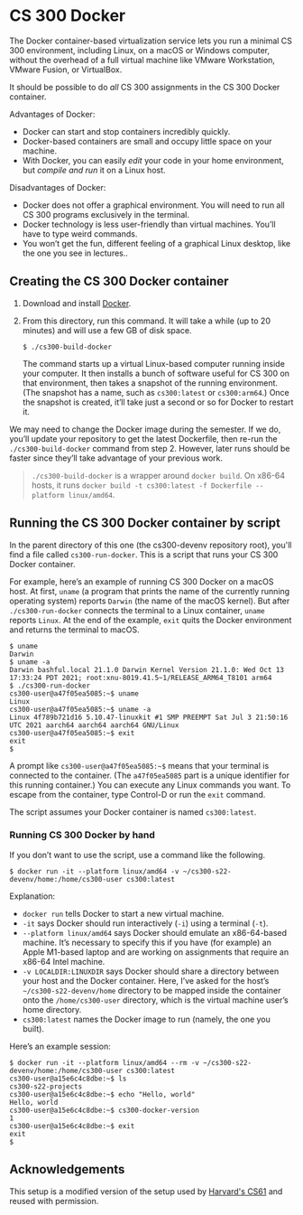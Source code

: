 CS 300 Docker
=============

The Docker container-based virtualization service lets you run a
minimal CS 300 environment, including Linux, on a macOS or Windows
computer, without the overhead of a full virtual machine like VMware
Workstation, VMware Fusion, or VirtualBox.

It should be possible to do *all* CS 300 assignments in the CS 300
Docker container.

Advantages of Docker:

* Docker can start and stop containers incredibly quickly.
* Docker-based containers are small and occupy little space on your machine.
* With Docker, you can easily *edit* your code in your home environment, but
  *compile and run* it on a Linux host.

Disadvantages of Docker:

* Docker does not offer a graphical environment. You will need to run all CS
  300 programs exclusively in the terminal.
* Docker technology is less user-friendly than virtual machines. You’ll have
  to type weird commands.
* You won’t get the fun, different feeling of a graphical Linux desktop,
  like the one you see in lectures..


## Creating the CS 300 Docker container

1.  Download and install [Docker][].

2.  From this directory, run this command. It will take a while (up to 20
    minutes) and will use a few GB of disk space.

    ```shellsession
    $ ./cs300-build-docker
    ```

    The command starts up a virtual Linux-based computer running inside your
    computer. It then installs a bunch of software useful for CS 300 on that
    environment, then takes a snapshot of the running environment. (The
    snapshot has a name, such as `cs300:latest` or `cs300:arm64`.) Once the
    snapshot is created, it’ll take just a second or so for Docker to restart
    it.

We may need to change the Docker image during the semester. If we do, you’ll
update your repository to get the latest Dockerfile, then re-run the
`./cs300-build-docker` command from step 2. However, later runs should be
faster since they’ll take advantage of your previous work.

> `./cs300-build-docker` is a wrapper around `docker build`. On x86-64 hosts, it runs
> `docker build -t cs300:latest -f Dockerfile --platform linux/amd64`.

## Running the CS 300 Docker container by script

In the parent directory of this one (the cs300-devenv repository root), you'll
find a file called `cs300-run-docker`. This is a script that runs your CS 300
Docker container.

For example, here’s an example of running CS 300 Docker on a macOS host. At
first, `uname` (a program that prints the name of the currently running
operating system) reports `Darwin` (the name of the macOS kernel). But after
`./cs300-run-docker` connects the terminal to a Linux container, `uname`
reports `Linux`. At the end of the example, `exit` quits the Docker
environment and returns the terminal to macOS.

```shellsession
$ uname
Darwin
$ uname -a
Darwin bashful.local 21.1.0 Darwin Kernel Version 21.1.0: Wed Oct 13 17:33:24 PDT 2021; root:xnu-8019.41.5~1/RELEASE_ARM64_T8101 arm64
$ ./cs300-run-docker
cs300-user@a47f05ea5085:~$ uname
Linux
cs300-user@a47f05ea5085:~$ uname -a
Linux 4f789b721d16 5.10.47-linuxkit #1 SMP PREEMPT Sat Jul 3 21:50:16 UTC 2021 aarch64 aarch64 aarch64 GNU/Linux
cs300-user@a47f05ea5085:~$ exit
exit
$
```

A prompt like `cs300-user@a47f05ea5085:~$` means that your terminal is
connected to the container. (The `a47f05ea5085` part is a unique identifier for this
running container.) You can execute any Linux commands you want. To escape from the
container, type Control-D or run the `exit` command.

The script assumes your Docker container is named `cs300:latest`.


### Running CS 300 Docker by hand

If you don’t want to use the script, use a command like the following.

```shellsession
$ docker run -it --platform linux/amd64 -v ~/cs300-s22-devenv/home:/home/cs300-user cs300:latest
```

Explanation:

* `docker run` tells Docker to start a new virtual machine.
* `-it` says Docker should run interactively (`-i`) using a terminal (`-t`).
* `--platform linux/amd64` says Docker should emulate an x86-64-based machine.
  It’s necessary to specify this if you have (for example) an Apple M1-based
  laptop and are working on assignments that require an x86-64 Intel machine.
* `-v LOCALDIR:LINUXDIR` says Docker should share a directory between your
  host and the Docker container. Here, I’ve asked for the host’s
  `~/cs300-s22-devenv/home` directory to be mapped inside the container
  onto the `/home/cs300-user` directory, which is the virtual machine
  user’s home directory.
* `cs300:latest` names the Docker image to run (namely, the one you built).

Here’s an example session:

```shellsession
$ docker run -it --platform linux/amd64 --rm -v ~/cs300-s22-devenv/home:/home/cs300-user cs300:latest
cs300-user@a15e6c4c8dbe:~$ ls
cs300-s22-projects
cs300-user@a15e6c4c8dbe:~$ echo "Hello, world"
Hello, world
cs300-user@a15e6c4c8dbe:~$ cs300-docker-version
1
cs300-user@a15e6c4c8dbe:~$ exit
exit
$
```

[Docker]: https://docker.com/

## Acknowledgements

This setup is a modified version of the setup used by
[Harvard's CS61](https://cs61.seas.harvard.edu/site/2021/) and reused
with permission.
